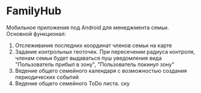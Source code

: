 # FamilyHub
Мобильное приложения под Android для менеджмента семьи.
Основной функционал:  

1) Отслеживание последних координат членов семьи на карте  
2) Задание контрольных геоточек. При пересечении радиуса контроля, членам семьи будет выдаваться пуш уведомления вида "Пользователь прибыл в зону", "Пользователь покинул зону"  
3) Ведение общего семейного календаря с возможностью создания периодических событий  
4) Ведение общего семейного ToDo листа.
ску
